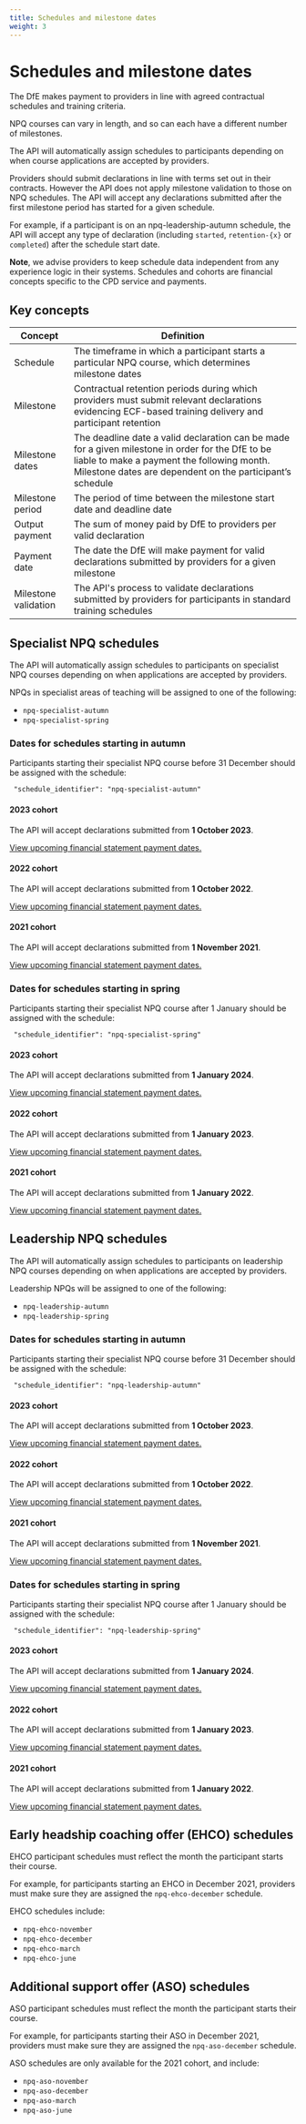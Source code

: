 ```yaml
---
title: Schedules and milestone dates
weight: 3
---
```


# Schedules and milestone dates

The DfE makes payment to providers in line with agreed contractual schedules and training criteria. 

NPQ courses can vary in length, and so can each have a different number of milestones.

The API will automatically assign schedules to participants depending on when course applications are accepted by providers. 

<div class="govuk-inset-text"> Providers should submit declarations in line with terms set out in their contracts. However the API does not apply milestone validation to those on NPQ schedules. The API will accept any declarations submitted after the first milestone period has started for a given schedule.</div>

For example, if a participant is on an npq-leadership-autumn schedule, the API will accept any type of declaration (including `started`, `retention-{x}` or `completed`) after the schedule start date.

**Note**, we advise providers to keep schedule data independent from any experience logic in their systems. Schedules and cohorts are financial concepts specific to the CPD service and payments.

## Key concepts

| Concept      | Definition| 
| -------- | --------  |
| Schedule    | The timeframe in which a participant starts a particular NPQ course, which determines milestone dates      |
| Milestone   | Contractual retention periods during which providers must submit relevant declarations evidencing ECF-based training delivery and participant retention     |
| Milestone dates    | The deadline date a valid declaration can be made for a given milestone in order for the DfE to be liable to make a payment the following month. Milestone dates are dependent on the participant’s schedule       |
| Milestone period    | The period of time between the milestone start date and deadline date       |
| Output payment    | The sum of money paid by DfE to providers per valid declaration     |
| Payment date    | The date the DfE will make payment for valid declarations submitted by providers for a given milestone     |
| Milestone validation    | The API's process to validate declarations submitted by providers for participants in standard training schedules       |

## Specialist NPQ schedules

The API will automatically assign schedules to participants on specialist NPQ courses depending on when applications are accepted by providers. 

NPQs in specialist areas of teaching will be assigned to one of the following: 

* `npq-specialist-autumn`
* `npq-specialist-spring`

### Dates for schedules starting in autumn 

Participants starting their specialist NPQ course before 31 December should be assigned with the schedule: 

```
 "schedule_identifier": "npq-specialist-autumn"
```
#### 2023 cohort

The API will accept declarations submitted from **1 October 2023**.

[View upcoming financial statement payment dates.](/api-reference/npq/guidance/#view-financial-statement-payment-dates)

#### 2022 cohort

The API will accept declarations submitted from **1 October 2022**.

[View upcoming financial statement payment dates.](/api-reference/npq/guidance/#view-financial-statement-payment-dates)

#### 2021 cohort

The API will accept declarations submitted from **1 November 2021**.

[View upcoming financial statement payment dates.](/api-reference/npq/guidance/#view-financial-statement-payment-dates)

### Dates for schedules starting in spring 

Participants starting their specialist NPQ course after 1 January should be assigned with the schedule: 

```
 "schedule_identifier": "npq-specialist-spring"
```

#### 2023 cohort

The API will accept declarations submitted from **1 January 2024**.

[View upcoming financial statement payment dates.](/api-reference/npq/guidance/#view-financial-statement-payment-dates)

#### 2022 cohort

The API will accept declarations submitted from **1 January 2023**.

[View upcoming financial statement payment dates.](/api-reference/npq/guidance/#view-financial-statement-payment-dates)

#### 2021 cohort

The API will accept declarations submitted from **1 January 2022**.

[View upcoming financial statement payment dates.](/api-reference/npq/guidance/#view-financial-statement-payment-dates)

## Leadership NPQ schedules

The API will automatically assign schedules to participants on leadership NPQ courses depending on when applications are accepted by providers.

Leadership NPQs will be assigned to one of the following:

* `npq-leadership-autumn`
* `npq-leadership-spring`

### Dates for schedules starting in autumn 

Participants starting their specialist NPQ course before 31 December should be assigned with the schedule: 

```
 "schedule_identifier": "npq-leadership-autumn"
```

#### 2023 cohort

The API will accept declarations submitted from **1 October 2023**.

[View upcoming financial statement payment dates.](/api-reference/npq/guidance/#view-financial-statement-payment-dates)

#### 2022 cohort

The API will accept declarations submitted from **1 October 2022**.

[View upcoming financial statement payment dates.](/api-reference/npq/guidance/#view-financial-statement-payment-dates)

#### 2021 cohort

The API will accept declarations submitted from **1 November 2021**.

[View upcoming financial statement payment dates.](/api-reference/npq/guidance/#view-financial-statement-payment-dates)

### Dates for schedules starting in spring 

Participants starting their specialist NPQ course after 1 January should be assigned with the schedule: 

```
 "schedule_identifier": "npq-leadership-spring"
```

#### 2023 cohort

The API will accept declarations submitted from **1 January 2024**.

[View upcoming financial statement payment dates.](/api-reference/npq/guidance/#view-financial-statement-payment-dates)

#### 2022 cohort

The API will accept declarations submitted from **1 January 2023**.

[View upcoming financial statement payment dates.](/api-reference/npq/guidance/#view-financial-statement-payment-dates)

#### 2021 cohort

The API will accept declarations submitted from **1 January 2022**.

[View upcoming financial statement payment dates.](/api-reference/npq/guidance/#view-financial-statement-payment-dates)

## Early headship coaching offer (EHCO) schedules 

EHCO participant schedules must reflect the month the participant starts their course. 

For example, for participants starting an EHCO in December 2021, providers must make sure they are assigned the `npq-ehco-december` schedule.

EHCO schedules include: 

* `npq-ehco-november`
* `npq-ehco-december`
* `npq-ehco-march`
* `npq-ehco-june`

## Additional support offer (ASO) schedules  

ASO participant schedules must reflect the month the participant starts their course. 

For example, for participants starting their ASO in December 2021, providers must make sure they are assigned the `npq-aso-december` schedule.

ASO schedules are only available for the 2021 cohort, and include: 

* `npq-aso-november`
* `npq-aso-december`
* `npq-aso-march`
* `npq-aso-june`